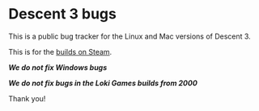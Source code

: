 # Descent 3 bugs

This is a public bug tracker for the Linux and Mac versions of Descent 3.

This is for the [builds on Steam](https://store.steampowered.com/app/273590/Descent_3/).

***We do not fix Windows bugs***

***We do not fix bugs in the Loki Games builds from 2000***

Thank you!

